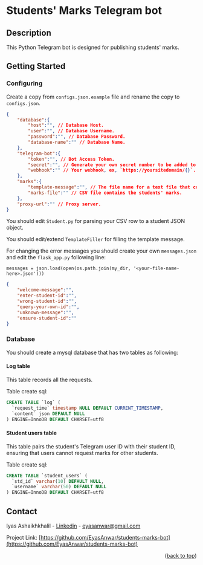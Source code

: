 <a name="readme-top"></a>

# Students' Marks Telegram bot
## Description
This Python Telegram bot is designed for publishing students' marks. 

## Getting Started
### Configuring
Create a copy from `configs.json.example` file and rename the copy to `configs.json`.

```json
{
    "database":{
        "host":"", // Database Host.
        "user":"", // Database Username.
        "password":"", // Database Password.
        "database-name":"" // Database Name.
    },
    "telegram-bot":{
        "token":"", // Bot Access Token.
        "secret":"", // Generate your own secret number to be added to the flask endpoint url.
        "webhook":"" // Your webhook, ex, `https://yoursitedomain/{}`. The curly parentheses will be replaced with the specified secret.
    },
    "marks":{
        "template-message":"", // The file name for a text file that contains a template text message to be sent to the student along with their marks.
        "marks-file":"" // CSV file contains the students' marks.
    },
    "proxy-url":"" // Proxy server.
}
```

You should edit `Student.py` for parsing your CSV row to a student JSON object.

You should edit/extend `TemplateFiller` for filling the template message.

For changing the error messages you should create your own `messages.json` and edit the `flask_app.py` following line:

`messages = json.load(open(os.path.join(my_dir, '<your-file-name-here>.json')))`

```json
{
    "welcome-message":"",
    "enter-student-id":"",
    "wrong-student-id":"",
    "query-your-own-id":"",
    "unknown-message":"",
    "ensure-student-id":""
}
```

### Database
You should create a mysql database that has two tables as following:
#### Log table
This table records all the requests.

Table create sql:
```sql
CREATE TABLE `log` (
  `request_time` timestamp NULL DEFAULT CURRENT_TIMESTAMP,
  `content` json DEFAULT NULL
) ENGINE=InnoDB DEFAULT CHARSET=utf8
```

#### Student users table
This table pairs the student's Telegram user ID with their student ID, ensuring that users cannot request marks for other students.

Table create sql:
```sql
CREATE TABLE `student_users` (
  `std_id` varchar(10) DEFAULT NULL,
  `username` varchar(50) DEFAULT NULL
) ENGINE=InnoDB DEFAULT CHARSET=utf8
```

## Contact

Iyas Ashaikhkhalil - [Linkedin](https://www.linkedin.com/in/eyaskhalil/) - eyasanwar@gmail.com

Project Link: [https://github.com/EyasAnwar/students-marks-bot](https://github.com/EyasAnwar/students-marks-bot)

<p align="right">(<a href="#readme-top">back to top</a>)</p>
